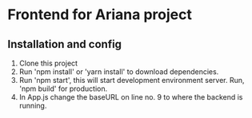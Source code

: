 # Frontend for Ariana project

## Installation and config
1. Clone this project
2. Run 'npm install' or 'yarn install' to download dependencies.
3. Run 'npm start', this will start development environment server. Run, 'npm build' for production.
4. In App.js change the baseURL on line no. 9 to where the backend is running. 
